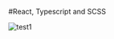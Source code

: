 #React, Typescript and SCSS

![test1](https://user-images.githubusercontent.com/87814333/160611184-7731192c-d5b4-4810-bf44-2bc34269c488.gif)
